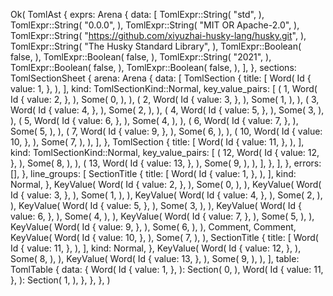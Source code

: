 Ok(
    TomlAst {
        exprs: Arena {
            data: [
                TomlExpr::String(
                    "std",
                ),
                TomlExpr::String(
                    "0.0.0",
                ),
                TomlExpr::String(
                    "MIT OR Apache-2.0",
                ),
                TomlExpr::String(
                    "https://github.com/xiyuzhai-husky-lang/husky.git",
                ),
                TomlExpr::String(
                    "The Husky Standard Library",
                ),
                TomlExpr::Boolean(
                    false,
                ),
                TomlExpr::Boolean(
                    false,
                ),
                TomlExpr::String(
                    "2021",
                ),
                TomlExpr::Boolean(
                    false,
                ),
                TomlExpr::Boolean(
                    false,
                ),
            ],
        },
        sections: TomlSectionSheet {
            arena: Arena {
                data: [
                    TomlSection {
                        title: [
                            Word(
                                Id {
                                    value: 1,
                                },
                            ),
                        ],
                        kind: TomlSectionKind::Normal,
                        key_value_pairs: [
                            (
                                1,
                                Word(
                                    Id {
                                        value: 2,
                                    },
                                ),
                                Some(
                                    0,
                                ),
                            ),
                            (
                                2,
                                Word(
                                    Id {
                                        value: 3,
                                    },
                                ),
                                Some(
                                    1,
                                ),
                            ),
                            (
                                3,
                                Word(
                                    Id {
                                        value: 4,
                                    },
                                ),
                                Some(
                                    2,
                                ),
                            ),
                            (
                                4,
                                Word(
                                    Id {
                                        value: 5,
                                    },
                                ),
                                Some(
                                    3,
                                ),
                            ),
                            (
                                5,
                                Word(
                                    Id {
                                        value: 6,
                                    },
                                ),
                                Some(
                                    4,
                                ),
                            ),
                            (
                                6,
                                Word(
                                    Id {
                                        value: 7,
                                    },
                                ),
                                Some(
                                    5,
                                ),
                            ),
                            (
                                7,
                                Word(
                                    Id {
                                        value: 9,
                                    },
                                ),
                                Some(
                                    6,
                                ),
                            ),
                            (
                                10,
                                Word(
                                    Id {
                                        value: 10,
                                    },
                                ),
                                Some(
                                    7,
                                ),
                            ),
                        ],
                    },
                    TomlSection {
                        title: [
                            Word(
                                Id {
                                    value: 11,
                                },
                            ),
                        ],
                        kind: TomlSectionKind::Normal,
                        key_value_pairs: [
                            (
                                12,
                                Word(
                                    Id {
                                        value: 12,
                                    },
                                ),
                                Some(
                                    8,
                                ),
                            ),
                            (
                                13,
                                Word(
                                    Id {
                                        value: 13,
                                    },
                                ),
                                Some(
                                    9,
                                ),
                            ),
                        ],
                    },
                ],
            },
            errors: [],
        },
        line_groups: [
            SectionTitle {
                title: [
                    Word(
                        Id {
                            value: 1,
                        },
                    ),
                ],
                kind: Normal,
            },
            KeyValue(
                Word(
                    Id {
                        value: 2,
                    },
                ),
                Some(
                    0,
                ),
            ),
            KeyValue(
                Word(
                    Id {
                        value: 3,
                    },
                ),
                Some(
                    1,
                ),
            ),
            KeyValue(
                Word(
                    Id {
                        value: 4,
                    },
                ),
                Some(
                    2,
                ),
            ),
            KeyValue(
                Word(
                    Id {
                        value: 5,
                    },
                ),
                Some(
                    3,
                ),
            ),
            KeyValue(
                Word(
                    Id {
                        value: 6,
                    },
                ),
                Some(
                    4,
                ),
            ),
            KeyValue(
                Word(
                    Id {
                        value: 7,
                    },
                ),
                Some(
                    5,
                ),
            ),
            KeyValue(
                Word(
                    Id {
                        value: 9,
                    },
                ),
                Some(
                    6,
                ),
            ),
            Comment,
            Comment,
            KeyValue(
                Word(
                    Id {
                        value: 10,
                    },
                ),
                Some(
                    7,
                ),
            ),
            SectionTitle {
                title: [
                    Word(
                        Id {
                            value: 11,
                        },
                    ),
                ],
                kind: Normal,
            },
            KeyValue(
                Word(
                    Id {
                        value: 12,
                    },
                ),
                Some(
                    8,
                ),
            ),
            KeyValue(
                Word(
                    Id {
                        value: 13,
                    },
                ),
                Some(
                    9,
                ),
            ),
        ],
        table: TomlTable {
            data: {
                Word(
                    Id {
                        value: 1,
                    },
                ): Section(
                    0,
                ),
                Word(
                    Id {
                        value: 11,
                    },
                ): Section(
                    1,
                ),
            },
        },
    },
)